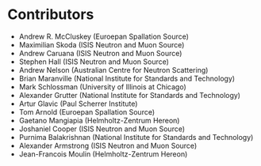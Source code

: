 # Contributors

- Andrew R. McCluskey (Euroepan Spallation Source)
- Maximilian Skoda (ISIS Neutron and Muon Source)
- Andrew Caruana (ISIS Neutron and Muon Source)
- Stephen Hall (ISIS Neutron and Muon Source)
- Andrew Nelson (Australian Centre for Neutron Scattering)
- Brian Maranville (National Institute for Standards and Technology)
- Mark Schlossman (University of Illinois at Chicago)
- Alexander Grutter (National Institute for Standards and Technology)
- Artur Glavic (Paul Scherrer Institute)
- Tom Arnold (Euroepan Spallation Source)
- Gaetano Mangiapia (Helmholtz-Zentrum Hereon)
- Joshaniel Cooper (ISIS Neutron and Muon Source)
- Purnima Balakrishnan (National Institute for Standards and Technology)
- Alexander Armstrong (ISIS Neutron and Muon Source)
- Jean-Francois Moulin (Helmholtz-Zentrum Hereon)